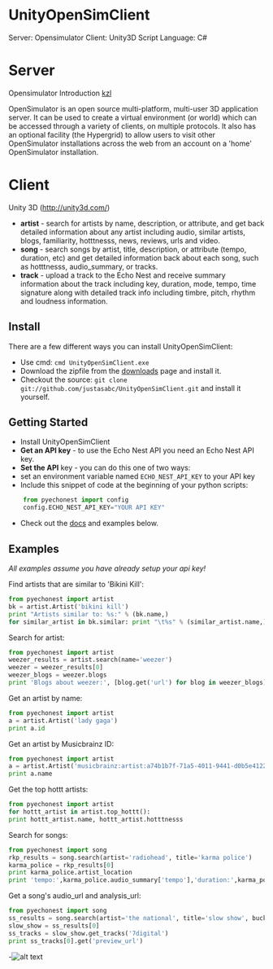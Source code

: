 UnityOpenSimClient
==================
Server: Opensimulator
Client: Unity3D 
Script Language: C#


# Server

Opensimulator Introduction [kzl](https://github.com/justasabc/) 

OpenSimulator is an open source multi-platform, multi-user 3D application server. It can be used to create a virtual environment (or world) which can be accessed through a variety of clients, on multiple protocols. It also has an optional facility (the Hypergrid) to allow users to visit other OpenSimulator installations across the web from an account on a 'home' OpenSimulator installation.

# Client

Unity 3D  (http://unity3d.com/)

* **artist** - search for artists by name, description, or attribute, and get back detailed information about any artist including audio, similar artists, blogs, familiarity, hotttnesss, news, reviews, urls and video.
* **song** - search songs by artist, title, description, or attribute (tempo, duration, etc) and get detailed information back about each song, such as hotttnesss, audio_summary, or tracks.
* **track** - upload a track to the Echo Nest and receive summary information about the track including key, duration, mode, tempo, time signature along with detailed track info including timbre, pitch, rhythm and loudness information.

## Install
There are a few different ways you can install UnityOpenSimClient:

* Use cmd: `cmd UnityOpenSimClient.exe`
* Download the zipfile from the [downloads](https://github.com/justasabc/UnityOpenSimClient/archives/master) page and install it. 
* Checkout the source: `git clone git://github.com/justasabc/UnityOpenSimClient.git` and install it yourself.
   
## Getting Started
* Install UnityOpenSimClient
* **Get an API key** - to use the Echo Nest API you need an Echo Nest API key.  
* **Set the API** key - you can do this one of two ways:
* set an environment variable named `ECHO_NEST_API_KEY` to your API key
* Include this snippet of code at the beginning of your python scripts:


```python
    from pyechonest import config
    config.ECHO_NEST_API_KEY="YOUR API KEY"
```

* Check out the [docs](http://echonest.github.com/pyechonest/) and examples below.

## Examples
*All examples assume you have already setup your api key!*

Find artists that are similar to 'Bikini Kill':

```python
from pyechonest import artist
bk = artist.Artist('bikini kill')
print "Artists similar to: %s:" % (bk.name,)
for similar_artist in bk.similar: print "\t%s" % (similar_artist.name,)
```

Search for artist:
```python
from pyechonest import artist
weezer_results = artist.search(name='weezer')
weezer = weezer_results[0]
weezer_blogs = weezer.blogs
print 'Blogs about weezer:', [blog.get('url') for blog in weezer_blogs]
```

Get an artist by name:
```python
from pyechonest import artist
a = artist.Artist('lady gaga')
print a.id
```

Get an artist by Musicbrainz ID:
```python
from pyechonest import artist
a = artist.Artist('musicbrainz:artist:a74b1b7f-71a5-4011-9441-d0b5e4122711')
print a.name
```

Get the top hottt artists:
```python
from pyechonest import artist
for hottt_artist in artist.top_hottt():
print hottt_artist.name, hottt_artist.hotttnesss
```

Search for songs:
```python
from pyechonest import song
rkp_results = song.search(artist='radiohead', title='karma police')
karma_police = rkp_results[0]
print karma_police.artist_location
print 'tempo:',karma_police.audio_summary['tempo'],'duration:',karma_police.audio_summary['duration']
```

Get a song's audio_url and analysis_url:
```python
from pyechonest import song
ss_results = song.search(artist='the national', title='slow show', buckets=['id:7digital', 'tracks'], limit=True)
slow_show = ss_results[0]
ss_tracks = slow_show.get_tracks('7digital')
print ss_tracks[0].get('preview_url')
```

-![alt text](http://i.imgur.com/WWLYo.gif "Frustrated cat can't believe this is the 12th time he's clicked on an auto-linked README.md URL")
